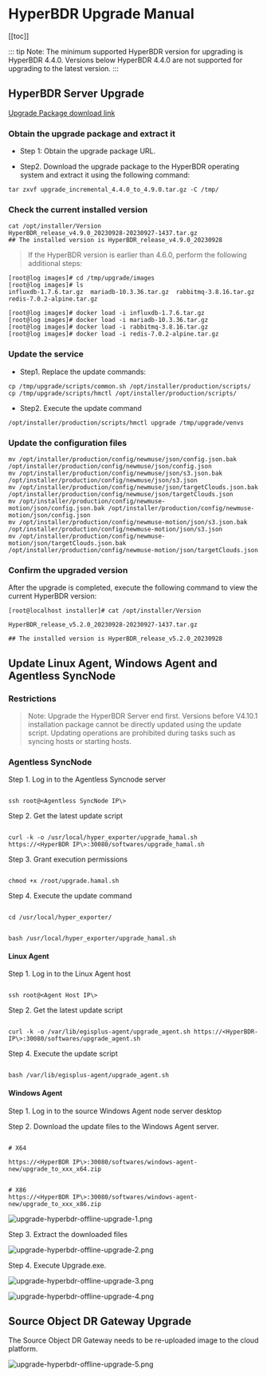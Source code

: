 # HyperBDR Upgrade Manual

[[toc]]

::: tip
Note: The minimum supported HyperBDR version for upgrading is HyperBDR 4.4.0. Versions below HyperBDR 4.4.0 are not supported for upgrading to the latest version.
:::

## HyperBDR Server Upgrade

[Upgrade Package download link](https://hyperbdr-system-image-do-not-delete.obs.ap-southeast-3.myhuaweicloud.com/upgrade_incremental_4.4.0_to_5.2.0.tar.gz)

### Obtain the upgrade package and extract it

- Step 1: Obtain the upgrade package URL.

- Step2. Download the upgrade package to the HyperBDR operating system and extract it using the following command:

```shell
tar zxvf upgrade_incremental_4.4.0_to_4.9.0.tar.gz -C /tmp/
```

### Check the current installed version

```shell
cat /opt/installer/Version 
HyperBDR_release_v4.9.0_20230928-20230927-1437.tar.gz 
## The installed version is HyperBDR_release_v4.9.0_20230928
```

> If the HyperBDR version is earlier than 4.6.0, perform the following additional steps:

```shell
[root@log images]# cd /tmp/upgrade/images
[root@log images]# ls
influxdb-1.7.6.tar.gz  mariadb-10.3.36.tar.gz  rabbitmq-3.8.16.tar.gz  redis-7.0.2-alpine.tar.gz

[root@log images]# docker load -i influxdb-1.7.6.tar.gz
[root@log images]# docker load -i mariadb-10.3.36.tar.gz
[root@log images]# docker load -i rabbitmq-3.8.16.tar.gz
[root@log images]# docker load -i redis-7.0.2-alpine.tar.gz
```

### Update the service


- Step1. Replace the update commands:

```shell
cp /tmp/upgrade/scripts/common.sh /opt/installer/production/scripts/
cp /tmp/upgrade/scripts/hmctl /opt/installer/production/scripts/
```


- Step2. Execute the update command

```shell
/opt/installer/production/scripts/hmctl upgrade /tmp/upgrade/venvs
```

### Update the configuration files

```shell
mv /opt/installer/production/config/newmuse/json/config.json.bak /opt/installer/production/config/newmuse/json/config.json 
mv /opt/installer/production/config/newmuse/json/s3.json.bak /opt/installer/production/config/newmuse/json/s3.json 
mv /opt/installer/production/config/newmuse/json/targetClouds.json.bak /opt/installer/production/config/newmuse/json/targetClouds.json 
mv /opt/installer/production/config/newmuse-motion/json/config.json.bak /opt/installer/production/config/newmuse-motion/json/config.json 
mv /opt/installer/production/config/newmuse-motion/json/s3.json.bak /opt/installer/production/config/newmuse-motion/json/s3.json 
mv /opt/installer/production/config/newmuse-motion/json/targetClouds.json.bak /opt/installer/production/config/newmuse-motion/json/targetClouds.json
```

### Confirm the upgraded version

After the upgrade is completed, execute the following command to view the current HyperBDR version:

```shell
[root@localhost installer]# cat /opt/installer/Version 

HyperBDR_release_v5.2.0_20230928-20230927-1437.tar.gz 

## The installed version is HyperBDR_release_v5.2.0_20230928
```

## Update Linux Agent, Windows Agent and Agentless SyncNode

### Restrictions

> Note: Upgrade the HyperBDR Server end  first.
> Versions before V4.10.1 installation package cannot be directly updated using the update script.
> Updating operations are prohibited during tasks such as syncing hosts or starting hosts.

### Agentless SyncNode

Step 1. Log in to the Agentless Syncnode server

```shell

ssh root@<Agentless SyncNode IP\>

```

Step 2. Get the latest update script

```shell

curl -k -o /usr/local/hyper_exporter/upgrade_hamal.sh https://<HyperBDR IP\>:30080/softwares/upgrade_hamal.sh

```

Step 3. Grant execution permissions

```shell

chmod +x /root/upgrade.hamal.sh

```

Step 4. Execute the update command

```shell

cd /usr/local/hyper_exporter/


bash /usr/local/hyper_exporter/upgrade_hamal.sh
```

#### Linux Agent

Step 1. Log in to the Linux Agent host

```shell

ssh root@<Agent Host IP\>

```

Step 2. Get the latest update script

```shell

curl -k -o /var/lib/egisplus-agent/upgrade_agent.sh https://<HyperBDR-IP\>:30080/softwares/upgrade_agent.sh

```

Step 4. Execute the update script

```shell

bash /var/lib/egisplus-agent/upgrade_agent.sh

```

#### Windows Agent

Step 1. Log in to the source Windows Agent node server desktop

Step 2. Download the update files to the Windows Agent server.

```shell

# X64

https://<HyperBDR IP\>:30080/softwares/windows-agent-new/upgrade_to_xxx_x64.zip


# X86
https://<HyperBDR IP\>:30080/softwares/windows-agent-new/upgrade_to_xxx_x86.zip
```

![upgrade-hyperbdr-offline-upgrade-1.png](./images/upgrade-hyperbdr-offline-upgrade-1.png)

Step 3. Extract the downloaded files

![upgrade-hyperbdr-offline-upgrade-2.png](./images/upgrade-hyperbdr-offline-upgrade-2.png)

Step 4. Execute Upgrade.exe.

![upgrade-hyperbdr-offline-upgrade-3.png](./images/upgrade-hyperbdr-offline-upgrade-3.png)

![upgrade-hyperbdr-offline-upgrade-4.png](./images/upgrade-hyperbdr-offline-upgrade-4.png)

## Source Object DR Gateway Upgrade

The Source Object DR Gateway needs to be re-uploaded image to the cloud platform.

![upgrade-hyperbdr-offline-upgrade-5.png](./images/upgrade-hyperbdr-offline-upgrade-5.png)

